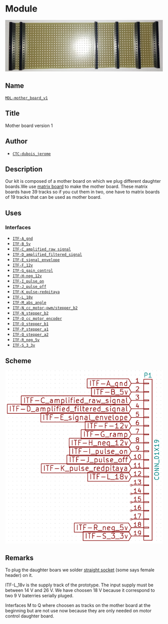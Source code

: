 # Module
![](viewme.png)

## Name
[`MDL-mother_board_v1`]()

## Title
Mother board version 1

## Author
* [`CTC-dubois_jerome`]()

## Description
Our kit is composed of a mother board on which we plug different daughter boards.We use [matrix board](http://uk.rs-online.com/web/p/matrix-boards/5280661/?searchTerm=RE500-LF&relevancy-data=636F3D3126696E3D4931384E4B6E6F776E41734D504E266C753D656E266D6D3D6D61746368616C6C7061727469616C26706D3D5E5B5C707B4C7D5C707B4E647D2D2C2F255C2E5D2B2426706F3D313326736E3D592673743D4B4559574F52445F53494E474C455F414C5048415F4E554D455249432677633D424F5448267573743D52453530302D4C46267374613D52453530302D4C4626) to make the mother board. These matrix boards have 39 tracks so if you cut them in two, one have to matrix boards of 19 tracks that can be used as mother board.

## Uses
### Interfaces
* [`ITF-A_gnd`]()
* [`ITF-B_5v`]()
* [`ITF-C_amplified_raw signal`]()
* [`ITF-D_amplified_filtered_signal`]()
* [`ITF-E_signal_envelope`]()
* [`ITF-F_12v`]()
* [`ITF-G_gain_control`]()
* [`ITF-H-neg_12v`]()
* [`ITF-I_pulse_on`]()
* [`ITF-J_pulse_off`]()
* [`ITF-K_pulse-redpitaya`]()
* [`ITF-L_18v`]()
* [`ITF-M_abs_angle`]()
* [`ITF-N_cc_motor-pwm/stepper_b2`]()
* [`ITF-N_stepper_b2`]()
* [`ITF-O_cc_motor_encoder`]()
* [`ITF-O_stepper_b1`]()
* [`ITF-P_stepper_a1`]()
* [`ITF-Q_stepper_a2`]()
* [`ITF-R_neg_5v`]()
* [`ITF-S_3_3v`]()

## Scheme
![](images/scheme.png)

## Remarks
To plug the daughter boars we solder [straight socket](https://hackspark.fr/fr/0-1-2-54mm-female-header-1-row-40-pins.html) (some says female header) on it.

ITF-L_18v is the supply track of the prototype. The input supply must be between 14 V and 26 V. We  have choosen 18 V because it correspond to two 9 V baterries serially pluged.

Interfaces M to Q where choosen as tracks on the mother board at the beginning but are not use now because they are only needed on motor control daughter board.
